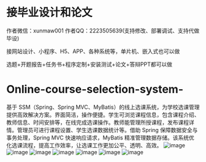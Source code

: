 # 接毕业设计和论文
作者微信：xunmaw001  作者QQ：2223505639(支持修改、部署调试、支持代做毕设)

接网站设计、小程序、H5、APP、各种系统等，单片机、嵌入式也可以做

选题+开题报告+任务书+程序定制+安装测试+论文+答辩PPT都可以做
# Online-course-selection-system-
基于 SSM（Spring、Spring MVC、MyBatis）的线上选课系统，为学校选课管理提供高效解决方案。界面简洁，操作便捷。学生可浏览课程信息，包含课程介绍、教师信息、时间安排等，在线完成选课操作。教师能管理所授课程，发布课程详情。管理员可进行课程设置、学生选课数据统计等。借助 Spring 保障数据安全与事务处理，Spring MVC 快速响应请求，MyBatis 精准管理数据存储。该系统优化选课流程，提高工作效率，让选课工作更加公平、透明、高效。 
![image](https://github.com/user-attachments/assets/dc3c34fe-06f1-4fa6-8f70-b7be86da7ebb)
![image](https://github.com/user-attachments/assets/7255b0b2-d4a1-43ca-99a1-01a60cb304a1)
![image](https://github.com/user-attachments/assets/aa574822-2a28-4058-bb57-9b6f9125367c)
![image](https://github.com/user-attachments/assets/b0c22c53-159b-4146-b286-2ad9d0c32044)
![image](https://github.com/user-attachments/assets/aef841e1-0b78-47ff-8c0b-6dc7199fd07a)
![image](https://github.com/user-attachments/assets/e4216a23-81a5-419f-bb22-f266a2e96090)
![image](https://github.com/user-attachments/assets/b65d381d-fd30-4c47-8463-d0683aeff991)
